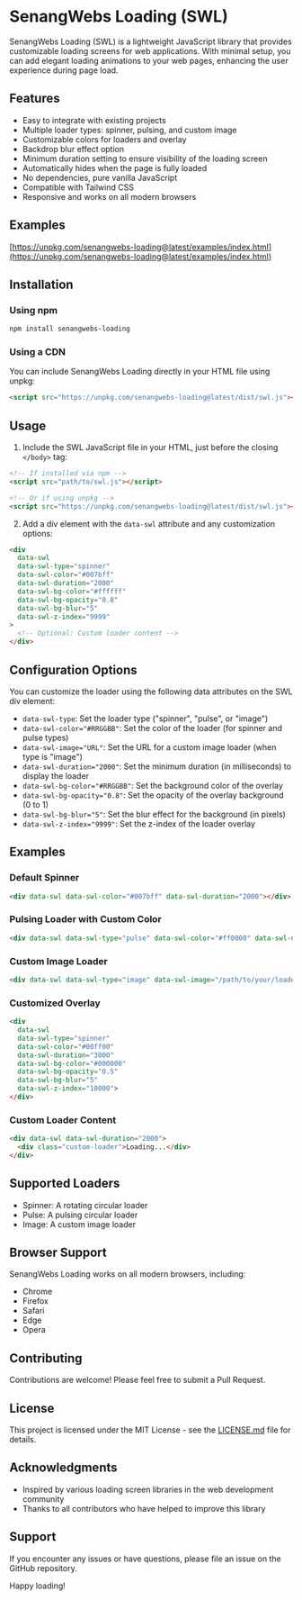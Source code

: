 # SenangWebs Loading (SWL)

SenangWebs Loading (SWL) is a lightweight JavaScript library that provides customizable loading screens for web applications. With minimal setup, you can add elegant loading animations to your web pages, enhancing the user experience during page load.

## Features

- Easy to integrate with existing projects
- Multiple loader types: spinner, pulsing, and custom image
- Customizable colors for loaders and overlay
- Backdrop blur effect option
- Minimum duration setting to ensure visibility of the loading screen
- Automatically hides when the page is fully loaded
- No dependencies, pure vanilla JavaScript
- Compatible with Tailwind CSS
- Responsive and works on all modern browsers

## Examples
[https://unpkg.com/senangwebs-loading@latest/examples/index.html](https://unpkg.com/senangwebs-loading@latest/examples/index.html)

## Installation

### Using npm

```bash
npm install senangwebs-loading
```

### Using a CDN

You can include SenangWebs Loading directly in your HTML file using unpkg:

```html
<script src="https://unpkg.com/senangwebs-loading@latest/dist/swl.js"></script>
```

## Usage

1. Include the SWL JavaScript file in your HTML, just before the closing `</body>` tag:

```html
<!-- If installed via npm -->
<script src="path/to/swl.js"></script>

<!-- Or if using unpkg -->
<script src="https://unpkg.com/senangwebs-loading@latest/dist/swl.js"></script>
```

2. Add a div element with the `data-swl` attribute and any customization options:

```html
<div 
  data-swl 
  data-swl-type="spinner" 
  data-swl-color="#007bff" 
  data-swl-duration="2000"
  data-swl-bg-color="#ffffff"
  data-swl-bg-opacity="0.8"
  data-swl-bg-blur="5"
  data-swl-z-index="9999"
>
  <!-- Optional: Custom loader content -->
</div>
```

## Configuration Options

You can customize the loader using the following data attributes on the SWL div element:

- `data-swl-type`: Set the loader type ("spinner", "pulse", or "image")
- `data-swl-color="#RRGGBB"`: Set the color of the loader (for spinner and pulse types)
- `data-swl-image="URL"`: Set the URL for a custom image loader (when type is "image")
- `data-swl-duration="2000"`: Set the minimum duration (in milliseconds) to display the loader
- `data-swl-bg-color="#RRGGBB"`: Set the background color of the overlay
- `data-swl-bg-opacity="0.8"`: Set the opacity of the overlay background (0 to 1)
- `data-swl-bg-blur="5"`: Set the blur effect for the background (in pixels)
- `data-swl-z-index="9999"`: Set the z-index of the loader overlay

## Examples

### Default Spinner

```html
<div data-swl data-swl-color="#007bff" data-swl-duration="2000"></div>
```

### Pulsing Loader with Custom Color

```html
<div data-swl data-swl-type="pulse" data-swl-color="#ff0000" data-swl-duration="3000"></div>
```

### Custom Image Loader

```html
<div data-swl data-swl-type="image" data-swl-image="/path/to/your/loader.gif" data-swl-duration="2500"></div>
```

### Customized Overlay

```html
<div 
  data-swl
  data-swl-type="spinner"
  data-swl-color="#00ff00" 
  data-swl-duration="3000" 
  data-swl-bg-color="#000000"
  data-swl-bg-opacity="0.5"
  data-swl-bg-blur="5"
  data-swl-z-index="10000">
</div>
```

### Custom Loader Content

```html
<div data-swl data-swl-duration="2000">
  <div class="custom-loader">Loading...</div>
</div>
```

## Supported Loaders

- Spinner: A rotating circular loader
- Pulse: A pulsing circular loader
- Image: A custom image loader

## Browser Support

SenangWebs Loading works on all modern browsers, including:

- Chrome
- Firefox
- Safari
- Edge
- Opera

## Contributing

Contributions are welcome! Please feel free to submit a Pull Request.

## License

This project is licensed under the MIT License - see the [LICENSE.md](LICENSE.md) file for details.

## Acknowledgments

- Inspired by various loading screen libraries in the web development community
- Thanks to all contributors who have helped to improve this library

## Support

If you encounter any issues or have questions, please file an issue on the GitHub repository.

Happy loading!